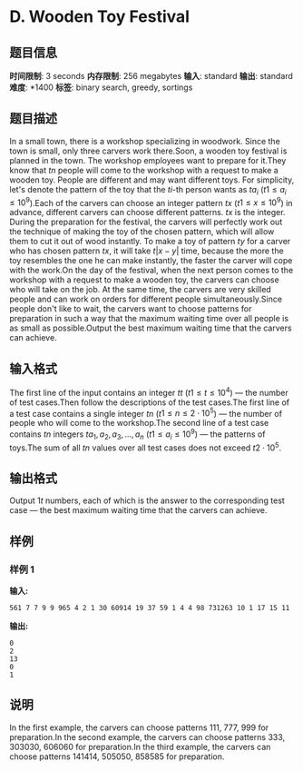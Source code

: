 # D. Wooden Toy Festival

## 题目信息

**时间限制**: 3 seconds
**内存限制**: 256 megabytes
**输入**: standard
**输出**: standard
**难度**: *1400
**标签**: binary search, greedy, sortings

## 题目描述

In a small town, there is a workshop specializing in woodwork. Since the town is small, only three carvers work there.Soon, a wooden toy festival is planned in the town. The workshop employees want to prepare for it.They know that $t$$n$ people will come to the workshop with a request to make a wooden toy. People are different and may want different toys. For simplicity, let's denote the pattern of the toy that the $t$$i$-th person wants as $t$$a_i$ ($t$$1 \le a_i \le 10^9$).Each of the carvers can choose an integer pattern $t$$x$ ($t$$1 \le x \le 10^9$) in advance, different carvers can choose different patterns. $t$$x$ is the integer. During the preparation for the festival, the carvers will perfectly work out the technique of making the toy of the chosen pattern, which will allow them to cut it out of wood instantly. To make a toy of pattern $t$$y$ for a carver who has chosen pattern $t$$x$, it will take $t$$|x - y|$ time, because the more the toy resembles the one he can make instantly, the faster the carver will cope with the work.On the day of the festival, when the next person comes to the workshop with a request to make a wooden toy, the carvers can choose who will take on the job. At the same time, the carvers are very skilled people and can work on orders for different people simultaneously.Since people don't like to wait, the carvers want to choose patterns for preparation in such a way that the maximum waiting time over all people is as small as possible.Output the best maximum waiting time that the carvers can achieve.

## 输入格式

The first line of the input contains an integer $t$$t$ ($t$$1 \le t \le 10^4$) — the number of test cases.Then follow the descriptions of the test cases.The first line of a test case contains a single integer $t$$n$ ($t$$1 \le n \le 2 \cdot 10^5$) — the number of people who will come to the workshop.The second line of a test case contains $t$$n$ integers $t$$a_1, a_2, a_3, \dots, a_n$ ($t$$1 \le a_i \le 10^9$) — the patterns of toys.The sum of all $t$$n$ values over all test cases does not exceed $t$$2 \cdot 10^5$.

## 输出格式

Output $1$$t$ numbers, each of which is the answer to the corresponding test case — the best maximum waiting time that the carvers can achieve.

## 样例

### 样例 1

**输入:**
```
561 7 7 9 9 965 4 2 1 30 60914 19 37 59 1 4 4 98 731263 10 1 17 15 11
```

**输出:**
```
0
2
13
0
1
```

## 说明

In the first example, the carvers can choose patterns 11$1$, 77$7$, 99$9$ for preparation.In the second example, the carvers can choose patterns 33$3$, 3030$30$, 6060$60$ for preparation.In the third example, the carvers can choose patterns 1414$14$, 5050$50$, 8585$85$ for preparation.
